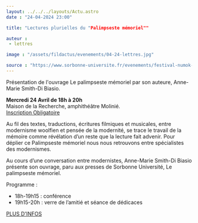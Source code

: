 ```yaml
---
layout: ../../../layouts/Actu.astro
date : "24-04-2024 23:00"

title: "Lectures plurielles du "Palimpseste mémoriel""

auteur :
 - lettres

image : "/assets/fildactus/evenements/04-24-lettres.jpg"

source : "https://www.sorbonne-universite.fr/evenements/festival-numok-lia-dans-la-societe"
---
```


Présentation de l'ouvrage Le palimpseste mémoriel par son auteure, Anne-Marie Smith-Di Biasio.

__Mercredi 24 Avril de 18h à 20h__  
Maison de la Recherche, amphithéâtre Molinié.  
[Inscription Obligatoire](https://docs.google.com/forms/d/e/1FAIpQLSczUEsYOI0wvyMhddCyxqKuk_vH_oiKe819DeQ2P30eirFRoA/viewform)

Au fil des textes, traductions, écritures filmiques et musicales, entre modernisme woolfien et pensée de la modernité, se trace le travail de la mémoire comme révélation d’un reste que la lecture fait advenir. Pour déplier ce Palimpseste mémoriel nous nous retrouvons entre spécialistes des modernismes.

Au cours d’une conversation entre modernistes, Anne-Marie Smith-Di Biasio présente son ouvrage, paru aux presses de Sorbonne Université, Le palimpseste mémoriel.

Programme :  
- 18h-19h15 : conférence  
- 19h15-20h : verre de l’amitié et séance de dédicaces

[PLUS D'INFOS](https://lettres.sorbonne-universite.fr/evenements/lectures-plurielles-du-palimpseste-memoriel)
